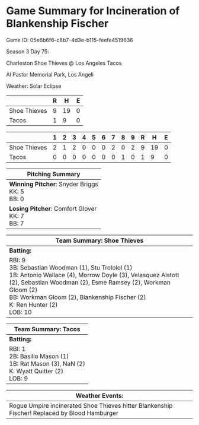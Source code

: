 # Game Summary for Incineration of Blankenship Fischer

Game ID: 05e6b6f6-c8b7-4d3e-b115-feefe4519636

Season 3 Day 75:

Charleston Shoe Thieves @ Los Angeles Tacos

Al Pastor Memorial Park, Los Angeli

Weather: Solar Eclipse



|  | R | H | E |
| --- | --- | --- | --- |
| Shoe Thieves |   9 |  19 |   0 | 
| Tacos |   1 |   9 |   0 | 


|  |   1 |   2 |   3 |   4 |   5 |   6 |   7 |   8 |   9 |  R | H | E |
| --- | --- | --- | --- | --- | --- | --- | --- | --- | --- | --- | --- | --- |
| Shoe Thieves |   2 |   1 |   2 |   0 |   0 |   0 |   2 |   0 |   2 |   9 |  19 |   0 | 
| Tacos |   0 |   0 |   0 |   0 |   0 |   0 |   0 |   1 |   0 |   1 |   9 |   0 | 


| Pitching Summary |
| --- |
| **Winning Pitcher**: Snyder Briggs<br />KK: 5<br />BB: 0 |
| **Losing Pitcher**: Comfort Glover<br />KK: 7<br />BB: 7 |


| Team Summary: Shoe Thieves |
| --- |
| **Batting:** |
| RBI: 9 <br />3B: Sebastian Woodman (1), Stu Trololol (1) <br />1B: Antonio Wallace (4), Morrow Doyle (3), Velasquez Alstott (2), Sebastian Woodman (2), Esme Ramsey (2), Workman Gloom (2) <br />BB: Workman Gloom (2), Blankenship Fischer (2) <br />K: Ren Hunter (2) <br />LOB: 10 |

| Team Summary: Tacos |
| --- |
| **Batting:** |
| RBI: 1 <br />2B: Basilio Mason (1) <br />1B: Rat Mason (3), NaN (2) <br />K: Wyatt Quitter (2) <br />LOB: 9 |


| **Weather Events:** |
| --- |
| Rogue Umpire incinerated Shoe Thieves hitter Blankenship Fischer! Replaced by Blood Hamburger |

